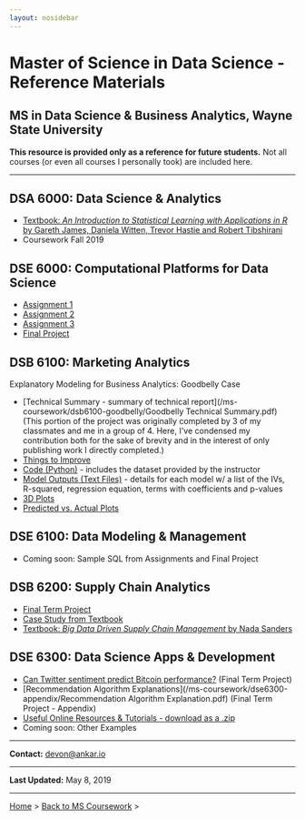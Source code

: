 ```yaml
---
layout: nosidebar
---
```


# Master of Science in Data Science - Reference Materials

## MS in Data Science & Business Analytics, Wayne State University

<!-- - [Program Website](http://engineering.wayne.edu/data-analytics/programs/ms.php) -->

<!-- Wayne State University Master of Science in Data Science and Business Analytics, MSDSBA, Master of Engineering, Master of Business Programs -->

**This resource is provided only as a reference for future students.** Not all courses (or even all courses I personally took) are included here.

***

## DSA 6000: Data Science & Analytics

* [Textbook: *An Introduction to Statistical Learning with Applications in R* by Gareth James, Daniela Witten, Trevor Hastie and Robert Tibshirani](http://www-bcf.usc.edu/~gareth/ISL/)
* Coursework Fall 2019

<!-- ### DSA 6200: Operations Research

* Textbook: *Introduction To Operations Research, 10th Ed* (2015) by Frederick S. Hillier, Gerald J. Lieberman - [Available via Archive.org](http://archive.org/details/IntroductionToOperationsResearch10thEd2015)
* Software used: [IBM ILOG CPLEX Optimization Studio v12.8 - Student](https://ibm.onthehub.com/WebStore/OfferingDetails.aspx?o=733c3d21-0ce1-e711-80fa-000d3af41938&pmv=00000000-0000-0000-0000-000000000000): Can be accessed via [this link](https://www.ibm.com/products/ilog-cplex-optimization-studio) - It will verify that you are a student.
* Help with plotting inequalities for linear programming from [Wolfram Alpha](https://www.wolframalpha.com/widgets/view.jsp?id=7fa77b668578a893653c674b2be3865c) -->

<!-- ### DSB 6000: Data Science Strategy & Leadership

* No coursework published -->

## DSE 6000: Computational Platforms for Data Science

* [Assignment 1](/ms-coursework/dse6000-a1-simple-analysis)
* [Assignment 2](https://www.dropbox.com/sh/mcljdjkm24tcuxy/AABc5QPpjxqxQI-C7zZNV1BGa?dl=0)
* [Assignment 3](/ms-coursework/dse6000-a3-pyspark)
* [Final Project](/ms-coursework/dse6000-scraping-analysis-job-boards)

## DSB 6100: Marketing Analytics

Explanatory Modeling for Business Analytics: Goodbelly Case

* [Technical Summary - summary of technical report](/ms-coursework/dsb6100-goodbelly/Goodbelly Technical Summary.pdf) (This portion of the project was originally completed by 3 of my classmates and me in a group of 4. Here, I've condensed my contribution both for the sake of brevity and in the interest of only publishing work I directly completed.)
* [Things to Improve](/ms-coursework/dsb6100-goodbelly/improve)
* [Code (Python)](https://github.com/dcadata/dcadata.github.io/tree/master/data-science/dsb6100-goodbelly/code) - includes the dataset provided by the instructor
* [Model Outputs (Text Files)](https://github.com/dcadata/dcadata.github.io/tree/master/data-science/dsb6100-goodbelly/outputs) - details for each model w/ a list of the IVs, R-squared, regression equation, terms with coefficients and p-values
* [3D Plots](https://github.com/dcadata/dcadata.github.io/tree/master/data-science/dsb6100-goodbelly/plots)
* [Predicted vs. Actual Plots](https://github.com/dcadata/dcadata.github.io/tree/master/data-science/dsb6100-goodbelly/predicted_vs_actual)

## DSE 6100: Data Modeling & Management

* Coming soon: Sample SQL from Assignments and Final Project

<!-- (note that these are not the complete assignments) -->

## DSB 6200: Supply Chain Analytics

* [Final Term Project](/ms-coursework/dsb6200-supply-chain-network-design)
* [Case Study from Textbook](/ms-coursework/dsb6200-simple-solver-model)
* [Textbook: *Big Data Driven Supply Chain Management* by Nada Sanders](http://books.google.com/books?id=-b2LAwAAQBAJ)

## DSE 6300: Data Science Apps & Development

* [Can Twitter sentiment predict Bitcoin performance?](/twitter-sentiment-predict-bitcoin) (Final Term Project)
* [Recommendation Algorithm Explanations](/ms-coursework/dse6300-appendix/Recommendation Algorithm Explanation.pdf) (Final Term Project - Appendix)
* [Useful Online Resources & Tutorials - download as a .zip](https://www.dropbox.com/sh/3opabh03hhlflyt/AAAVv2AuXNSZIc0otHB09UVKa?dl=1)
* Coming soon: Other Examples

***

**Contact:** [devon@ankar.io](mailto:devon@ankar.io)

***

**Last Updated:** May 8, 2019

***

[Home](/) > [Back to MS Coursework](/ms) >
